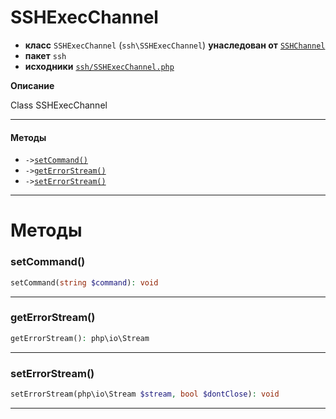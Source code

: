 # SSHExecChannel

- **класс** `SSHExecChannel` (`ssh\SSHExecChannel`) **унаследован от** [`SSHChannel`](api-docs/classes/ssh/SSHChannel.ru.md)
- **пакет** `ssh`
- **исходники** [`ssh/SSHExecChannel.php`](./src/main/resources/JPHP-INF/sdk/ssh/SSHExecChannel.php)

**Описание**

Class SSHExecChannel

---

#### Методы

- `->`[`setCommand()`](#method-setcommand)
- `->`[`getErrorStream()`](#method-geterrorstream)
- `->`[`setErrorStream()`](#method-seterrorstream)

---
# Методы

<a name="method-setcommand"></a>

### setCommand()
```php
setCommand(string $command): void
```

---

<a name="method-geterrorstream"></a>

### getErrorStream()
```php
getErrorStream(): php\io\Stream
```

---

<a name="method-seterrorstream"></a>

### setErrorStream()
```php
setErrorStream(php\io\Stream $stream, bool $dontClose): void
```

---
